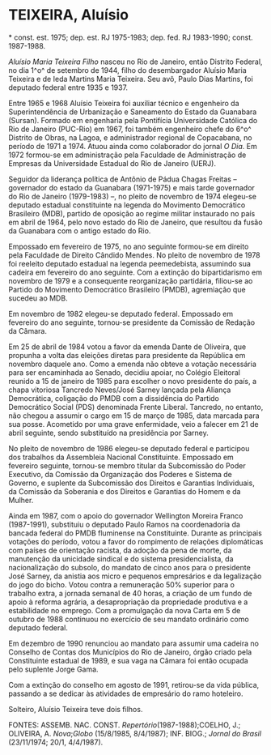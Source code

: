 TEIXEIRA, Aluísio
=================

\* const. est. 1975; dep. est. RJ 1975-1983; dep. fed. RJ 1983-1990;
const. 1987-1988.

*Aluísio Maria Teixeira Filho* nasceu no Rio de Janeiro, então Distrito
Federal, no dia 1^o^ de setembro de 1944, filho do desembargador Aluísio
Maria Teixeira e de Ieda Martins Maria Teixeira. Seu avô, Paulo Dias
Martins, foi deputado federal entre 1935 e 1937.

Entre 1965 e 1968 Aluísio Teixeira foi auxiliar técnico e engenheiro da
Superintendência de Urbanização e Saneamento do Estado da Guanabara
(Sursan). Formado em engenharia pela Pontifícia Universidade Católica do
Rio de Janeiro (PUC-Rio) em 1967, foi também engenheiro chefe do 6^o^
Distrito de Obras, na Lagoa, e administrador regional de Copacabana, no
período de 1971 a 1974. Atuou ainda como colaborador do jornal *O Dia*.
Em 1972 formou-se em administração pela Faculdade de Administração de
Empresas da Universidade Estadual do Rio de Janeiro (UERJ).

Seguidor da liderança política de Antônio de Pádua Chagas Freitas –
governador do estado da Guanabara (1971-1975) e mais tarde governador do
Rio de Janeiro (1979-1983) –, no pleito de novembro de 1974 elegeu-se
deputado estadual constituinte na legenda do Movimento Democrático
Brasileiro (MDB), partido de oposição ao regime militar instaurado no
país em abril de 1964, pelo novo estado do Rio de Janeiro, que resultou
da fusão da Guanabara com o antigo estado do Rio.

Empossado em fevereiro de 1975, no ano seguinte formou-se em direito
pela Faculdade de Direito Cândido Mendes. No pleito de novembro de 1978
foi reeleito deputado estadual na legenda peemedebista, assumindo sua
cadeira em fevereiro do ano seguinte. Com a extinção do bipartidarismo
em novembro de 1979 e a consequente reorganização partidária, filiou-se
ao Partido do Movimento Democrático Brasileiro (PMDB), agremiação que
sucedeu ao MDB.

Em novembro de 1982 elegeu-se deputado federal. Empossado em fevereiro
do ano seguinte, tornou-se presidente da Comissão de Redação da Câmara.

Em 25 de abril de 1984 votou a favor da emenda Dante de Oliveira, que
propunha a volta das eleições diretas para presidente da República em
novembro daquele ano. Como a emenda não obteve a votação necessária para
ser encaminhada ao Senado, decidiu apoiar, no Colégio Eleitoral reunido
a 15 de janeiro de 1985 para escolher o novo presidente do país, a chapa
vitoriosa Tancredo Neves/José Sarney lançada pela Aliança Democrática,
coligação do PMDB com a dissidência do Partido Democrático Social (PDS)
denominada Frente Liberal. Tancredo, no entanto, não chegou a assumir o
cargo em 15 de março de 1985, data marcada para sua posse. Acometido por
uma grave enfermidade, veio a falecer em 21 de abril seguinte, sendo
substituído na presidência por Sarney.

No pleito de novembro de 1986 elegeu-se deputado federal e participou
dos trabalhos da Assembleia Nacional Constituinte. Empossado em
fevereiro seguinte, tornou-se membro titular da Subcomissão do Poder
Executivo, da Comissão da Organização dos Poderes e Sistema de Governo,
e suplente da Subcomissão dos Direitos e Garantias Individuais, da
Comissão da Soberania e dos Direitos e Garantias do Homem e da Mulher.

Ainda em 1987, com o apoio do governador Wellington Moreira Franco
(1987-1991), substituiu o deputado Paulo Ramos na coordenadoria da
bancada federal do PMDB fluminense na Constituinte. Durante as
principais votações do período, votou a favor do rompimento de relações
diplomáticas com países de orientação racista, da adoção da pena de
morte, da manutenção da unicidade sindical e do sistema
presidencialista, da nacionalização do subsolo, do mandato de cinco anos
para o presidente José Sarney, da anistia aos micro e pequenos
empresários e da legalização do jogo do bicho. Votou contra a
remuneração 50% superior para o trabalho extra, a jornada semanal de 40
horas, a criação de um fundo de apoio à reforma agrária, a
desapropriação da propriedade produtiva e a estabilidade no emprego. Com
a promulgação da nova Carta em 5 de outubro de 1988 continuou no
exercício de seu mandato ordinário como deputado federal.

Em dezembro de 1990 renunciou ao mandato para assumir uma cadeira no
Conselho de Contas dos Municípios do Rio de Janeiro, órgão criado pela
Constituinte estadual de 1989, e sua vaga na Câmara foi então ocupada
pelo suplente Jorge Gama.

Com a extinção do conselho em agosto de 1991, retirou-se da vida
pública, passando a se dedicar às atividades de empresário do ramo
hoteleiro.

Solteiro, Aluísio Teixeira teve dois filhos.

FONTES: ASSEMB. NAC. CONST. *Repertório*(1987-1988);COELHO, J.;
OLIVEIRA, A. *Nova*;*Globo* (15/8/1985, 8/4/1987); INF. BIOG.; *Jornal
do Brasil* (23/11/1974; 20/1, 4/4/1987).
